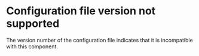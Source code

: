 # Configuration file version not supported

The version number of the configuration file indicates that it is incompatible with this component.
